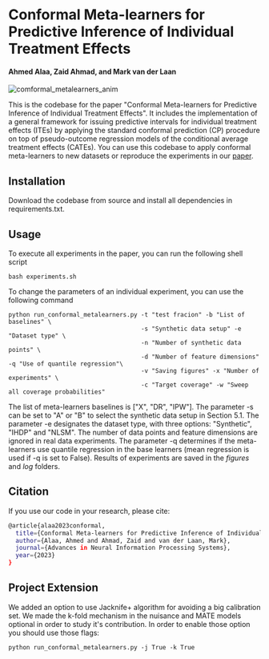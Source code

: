 # Conformal Meta-learners for Predictive Inference of Individual Treatment Effects
#### Ahmed Alaa, Zaid Ahmad, and Mark van der Laan

![comformal_metalearners_anim](https://github.com/AlaaLab/conformal-metalearners/assets/21158134/4ebc6a38-aa6a-4183-9cb6-65c74d7f1ce7)

This is the codebase for the paper "Conformal Meta-learners for Predictive Inference of Individual Treatment Effects". It includes the implementation of a general framework for issuing predictive intervals for individual treatment effects (ITEs) by applying the standard conformal prediction (CP) procedure on top of pseudo-outcome regression models of the conditional average treatment effects (CATEs). You can use this codebase to apply conformal meta-learners to new datasets or reproduce the experiments in our [paper](https://arxiv.org/abs/2308.14895).

## Installation

Download the codebase from source and install all dependencies in requirements.txt.

## Usage

To execute all experiments in the paper, you can run the following shell script

```
bash experiments.sh
```

To change the parameters of an individual experiment, you can use the following command

```
python run_conformal_metalearners.py -t "test fracion" -b "List of baselines" \
                                     -s "Synthetic data setup" -e "Dataset type" \
                                     -n "Number of synthetic data points" \
                                     -d "Number of feature dimensions"  -q "Use of quantile regression"\
                                     -v "Saving figures" -x "Number of experiments" \
                                     -c "Target coverage" -w "Sweep all coverage probabilities"
```
The list of meta-learners baselines is ["X", "DR", "IPW"]. The parameter -s can be set to "A" or "B" to select the synthetic data setup in Section 5.1. The parameter -e designates the dataset type, with three options: "Synthetic", "IHDP" and "NLSM". The number of data points and feature dimensions are ignored in real data experiments. The parameter -q determines if the meta-learners use quantile regression in the base learners (mean regression is used if -q is set to False). Results of experiments are saved in the *figures* and *log* folders.


## Citation

If you use our code in your research, please cite:
```sh
@article{alaa2023conformal,
  title={Conformal Meta-learners for Predictive Inference of Individual Treatment Effects},
  author={Alaa, Ahmed and Ahmad, Zaid and van der Laan, Mark},
  journal={Advances in Neural Information Processing Systems},
  year={2023}
}
```
## Project Extension
We added an option to use Jacknife+ algorithm for avoiding a big calibration set.
We made the k-fold mechanism in the nuisance and MATE models optional in order to study it's contribution.
In order to enable those option you should use those flags: 
```
python run_conformal_metalearners.py -j True -k True
```
